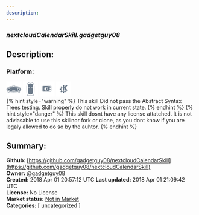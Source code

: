 ```yaml
---
description: 
---
```


### _nextcloudCalendarSkill.gadgetguy08_  
## Description:  
  
### Platform:  
 ![Mark I](../.gitbook/assets/mark-1-icon.png)  ![Mark II](../.gitbook/assets/mark-2-icon.png)  ![Picroft](../.gitbook/assets/picroft-icon.png)  ![plasmoid](../.gitbook/assets/kde.png)   
{% hint style="warning" %}
This skill Did not pass the Abstract Syntax Trees testing. Skill properly do not work in current state.
{% endhint %}
{% hint style="danger" %}
This skill dosnt have any license attatched. It is not adviasable to use this skillnor fork or clone, as you dont know if you are legaly allowed to do so by the auhtor.
{% endhint %}
  
## Summary:  
**Github:** [https://github.com/gadgetguy08/nextcloudCalendarSkill](https://github.com/gadgetguy08/nextcloudCalendarSkill)  
**Owner:** [@gadgetguy08](https://github.com/gadgetguy08)  
**Created:** 2018 Apr 01 20:57:12 UTC  **Last updated:** 2018 Apr 01 21:09:42 UTC  
**License:** No License  
**Market status:** [Not in Market](https://market.mycroft.ai/skill/)  
**Categories:** [ uncategorized ]   
